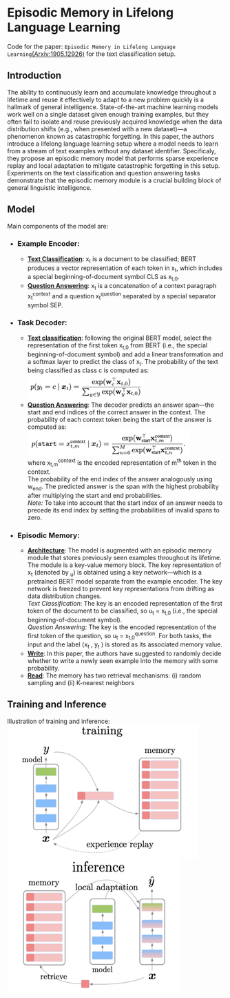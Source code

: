 # Episodic Memory in Lifelong Language Learning
Code for the paper: `Episodic Memory in Lifelong Language Learning`[(Arxiv:1905.12926)](https://arxiv.org/pdf/1906.01076v3.pdf) for the text classification setup.
## Introduction
The ability to continuously learn and accumulate knowledge throughout a lifetime and reuse it effectively to adapt to a new problem quickly is a hallmark of general intelligence. State-of-the-art machine learning models work well on a single dataset given enough training examples, but they often fail to isolate and reuse previously acquired knowledge when the data distribution shifts (e.g., when presented with a new dataset)—a phenomenon known as catastrophic forgetting. In this paper, the authors  introduce a lifelong language learning setup where a model needs to learn from a stream of text examples without any dataset identifier. Specificaly, they propose an episodic memory model that performs sparse experience replay and local adaptation to mitigate catastrophic forgetting in this setup. Experiments on the text classification and question answering tasks demonstrate that the episodic memory module is a crucial building block of general linguistic intelligence.

## Model
Main components of the model are:
* ### Example Encoder:
  * <strong><ins>Text Classification</ins></strong>: x<sub>t</sub> is a document to be classified; BERT produces a vector representation of each token in x<sub>t</sub>, which includes a special beginning-of-document symbol CLS as x<sub>t,0</sub>.   
  * <strong><ins>Question Answering</ins></strong>: x<sub>t</sub> is a concatenation of a context paragraph x<sub>t</sub><sup>context</sup> and a question x<sub>t</sub><sup>question</sup> separated by a special separator symbol SEP.
* ### Task Decoder:
  * <strong><ins>Text classification</ins></strong>: following the original BERT model, select the representation of the first token x<sub>t,0</sub> from BERT (i.e., the special beginning-of-document symbol) and add a linear transformation and a softmax layer to predict the class of x<sub>t</sub>. The probability of the text being classified as class c is computed as:   
![encoder_tc](images/enc_tc_resized.png)   
  * <strong><ins>Question Answering</ins></strong>: The decoder predicts an answer span—the start and end indices of the correct answer in the context.
The probability of each context token being the start of the answer is computed as:
![encoder_qa](images/enc_qa_resized.png)   
where x<sub>t,m</sub><sup>context</sup> is the encoded representation of m<sup>th</sup> token in the context.   
The probability of the end index of the answer analogously using w<sub>end</sub>. The predicted answer is the span with the highest probability after multiplying the start and end probabilities.    
*Note:* To take into account that the start index of an answer needs to precede its end index by setting the probabilities of invalid spans to zero.
* ### Episodic Memory:
  * <strong><ins>Architecture</ins></strong>: The model is augmented with an episodic memory module that stores previously seen examples throughout its lifetime. The module is a key-value memory block. The key representation of x<sub>t</sub> (denoted by <sub>u</sub>) is obtained using a key network—which is a pretrained BERT model separate from the example encoder. The key network is freezed to prevent key representations from drifting as data distribution changes.     
   *Text Classification*: The key is an encoded representation of the first token of the document to be classified, so      u<sub>t</sub> = x<sub>t,0</sub> (i.e., the special beginning-of-document symbol).       
   *Question Answering*: The key is the encoded representation of the first token of the question, so u<sub>t</sub> = x<sub>t,0</sub><sup>question</sup>.
   For both tasks, the input and the label ⟨x<sub>t</sub> , y<sub>t</sub> ⟩ is stored as its associated memory value.
  * <strong><ins>Write</ins></strong>:
   In this paper, the authors have suggested to randomly decide whether to write a newly seen example into the memory with some probability.
   * <strong><ins>Read</ins></strong>:
   The memory has two retrieval mechanisms: (i) random sampling and (ii) K-nearest neighbors
## Training and Inference
Illustration of training and inference:
![Training](images/training_resized_new.png)![Inference](images/inference_resized_new.png)
  
